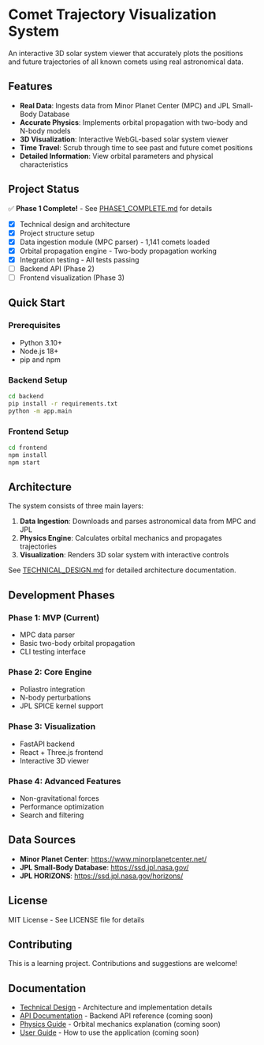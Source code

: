 # Comet Trajectory Visualization System

An interactive 3D solar system viewer that accurately plots the positions and future trajectories of all known comets using real astronomical data.

## Features

- **Real Data**: Ingests data from Minor Planet Center (MPC) and JPL Small-Body Database
- **Accurate Physics**: Implements orbital propagation with two-body and N-body models
- **3D Visualization**: Interactive WebGL-based solar system viewer
- **Time Travel**: Scrub through time to see past and future comet positions
- **Detailed Information**: View orbital parameters and physical characteristics

## Project Status

✅ **Phase 1 Complete!** - See [PHASE1_COMPLETE.md](PHASE1_COMPLETE.md) for details

- [x] Technical design and architecture
- [x] Project structure setup
- [x] Data ingestion module (MPC parser) - 1,141 comets loaded
- [x] Orbital propagation engine - Two-body propagation working
- [x] Integration testing - All tests passing
- [ ] Backend API (Phase 2)
- [ ] Frontend visualization (Phase 3)

## Quick Start

### Prerequisites

- Python 3.10+
- Node.js 18+
- pip and npm

### Backend Setup

```bash
cd backend
pip install -r requirements.txt
python -m app.main
```

### Frontend Setup

```bash
cd frontend
npm install
npm start
```

## Architecture

The system consists of three main layers:

1. **Data Ingestion**: Downloads and parses astronomical data from MPC and JPL
2. **Physics Engine**: Calculates orbital mechanics and propagates trajectories
3. **Visualization**: Renders 3D solar system with interactive controls

See [TECHNICAL_DESIGN.md](TECHNICAL_DESIGN.md) for detailed architecture documentation.

## Development Phases

### Phase 1: MVP (Current)
- MPC data parser
- Basic two-body orbital propagation
- CLI testing interface

### Phase 2: Core Engine
- Poliastro integration
- N-body perturbations
- JPL SPICE kernel support

### Phase 3: Visualization
- FastAPI backend
- React + Three.js frontend
- Interactive 3D viewer

### Phase 4: Advanced Features
- Non-gravitational forces
- Performance optimization
- Search and filtering

## Data Sources

- **Minor Planet Center**: https://www.minorplanetcenter.net/
- **JPL Small-Body Database**: https://ssd.jpl.nasa.gov/
- **JPL HORIZONS**: https://ssd.jpl.nasa.gov/horizons/

## License

MIT License - See LICENSE file for details

## Contributing

This is a learning project. Contributions and suggestions are welcome!

## Documentation

- [Technical Design](TECHNICAL_DESIGN.md) - Architecture and implementation details
- [API Documentation](docs/API.md) - Backend API reference (coming soon)
- [Physics Guide](docs/PHYSICS.md) - Orbital mechanics explanation (coming soon)
- [User Guide](docs/USER_GUIDE.md) - How to use the application (coming soon)
